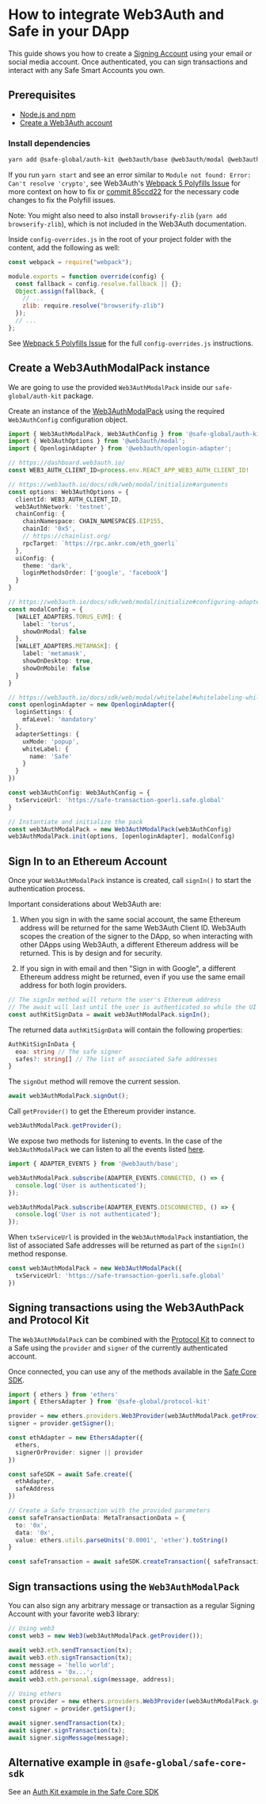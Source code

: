 # How to integrate Web3Auth and Safe in your DApp

This guide shows you how to create a [Signing Account](/learn/what-is-a-smart-contract-account.md#smart-accounts-vs-signing-accounts) using your email or social media account. Once authenticated, you can sign transactions and interact with any Safe Smart Accounts you own.

## Prerequisites

- [Node.js and npm](https://docs.npmjs.com/downloading-and-installing-node-js-and-npm)
- [Create a Web3Auth account](https://web3auth.io)

### Install dependencies

```bash
yarn add @safe-global/auth-kit @web3auth/base @web3auth/modal @web3auth/openlogin-adapter
```

If you run `yarn start` and see an error similar to `Module not found: Error: Can't resolve 'crypto'`, see Web3Auth's [Webpack 5 Polyfills Issue](https://web3auth.io/docs/troubleshooting/webpack-issues) for more context on how to fix or [commit 85ccd22](https://github.com/5afe/safe-space/pull/12/commits/85ccd22b8528d7eacd013a8e3f5bb0093c85b081) for the necessary code changes to fix the Polyfill issues.

Note: You might also need to also install `browserify-zlib` (`yarn add browserify-zlib`), which is not included in the Web3Auth documentation.

Inside `config-overrides.js` in the root of your project folder with the content, add the following as well:

```javascript
const webpack = require("webpack");

module.exports = function override(config) {
  const fallback = config.resolve.fallback || {};
  Object.assign(fallback, {
    // ...
    zlib: require.resolve("browserify-zlib")
  });
  // ...
};
```

See [Webpack 5 Polyfills Issue](https://web3auth.io/docs/troubleshooting/webpack-issues) for the full `config-overrides.js` instructions.

## Create a Web3AuthModalPack instance

We are going to use the provided `Web3AuthModalPack` inside our `safe-global/auth-kit` package.

Create an instance of the [Web3AuthModalPack](https://github.com/safe-global/safe-core-sdk/tree/main/packages/auth-kit/src/packs/web3auth/Web3AuthModalPack.ts) using the required `Web3AuthConfig` configuration object.

```typescript
import { Web3AuthModalPack, Web3AuthConfig } from '@safe-global/auth-kit';
import { Web3AuthOptions } from '@web3auth/modal';
import { OpenloginAdapter } from '@web3auth/openlogin-adapter';

// https://dashboard.web3auth.io/
const WEB3_AUTH_CLIENT_ID=process.env.REACT_APP_WEB3_AUTH_CLIENT_ID!

// https://web3auth.io/docs/sdk/web/modal/initialize#arguments
const options: Web3AuthOptions = {
  clientId: WEB3_AUTH_CLIENT_ID,
  web3AuthNetwork: 'testnet',
  chainConfig: {
    chainNamespace: CHAIN_NAMESPACES.EIP155,
    chainId: '0x5',
    // https://chainlist.org/
    rpcTarget: `https://rpc.ankr.com/eth_goerli`
  },
  uiConfig: {
    theme: 'dark',
    loginMethodsOrder: ['google', 'facebook']
  }
}

// https://web3auth.io/docs/sdk/web/modal/initialize#configuring-adapters
const modalConfig = {
  [WALLET_ADAPTERS.TORUS_EVM]: {
    label: 'torus',
    showOnModal: false
  },
  [WALLET_ADAPTERS.METAMASK]: {
    label: 'metamask',
    showOnDesktop: true,
    showOnMobile: false
  }
}

// https://web3auth.io/docs/sdk/web/modal/whitelabel#whitelabeling-while-modal-initialization
const openloginAdapter = new OpenloginAdapter({
  loginSettings: {
    mfaLevel: 'mandatory'
  },
  adapterSettings: {
    uxMode: 'popup',
    whiteLabel: {
      name: 'Safe'
    }
  }
})

const web3AuthConfig: Web3AuthConfig = {
  txServiceUrl: 'https://safe-transaction-goerli.safe.global'
}

// Instantiate and initialize the pack
const web3AuthModalPack = new Web3AuthModalPack(web3AuthConfig)
web3AuthModalPack.init(options, [openloginAdapter], modalConfig)
```

## Sign In to an Ethereum Account

Once your `Web3AuthModalPack` instance is created, call `signIn()` to start the authentication process.

Important considerations about Web3Auth are:

1) When you sign in with the same social account, the same Ethereum address will be returned for the same Web3Auth Client ID. Web3Auth scopes the creation of the signer to the DApp, so when interacting with other DApps using Web3Auth, a different Ethereum address will be returned. This is by design and for security.

2) If you sign in with email and then "Sign in with Google", a different Ethereum address might be returned, even if you use the same email address for both login providers.

```typescript
// The signIn method will return the user's Ethereum address
// The await will last until the user is authenticated so while the UI modal is showed
const authKitSignData = await web3AuthModalPack.signIn();
```

The returned data `authKitSignData` will contain the following properties:

```typescript
AuthKitSignInData {
  eoa: string // The safe signer
  safes?: string[] // The list of associated Safe addresses
}
```

The `signOut` method will remove the current session.

```typescript
await web3AuthModalPack.signOut();
```

Call `getProvider()` to get the Ethereum provider instance.

```typescript
web3AuthModalPack.getProvider();
```

We expose two methods for listening to events. In the case of the `Web3AuthModalPack` we can listen to all the events listed [here](https://web3auth.io/docs/sdk/web/modal/initialize#subscribing-the-lifecycle-events).

```typescript
import { ADAPTER_EVENTS } from '@web3auth/base';

web3AuthModalPack.subscribe(ADAPTER_EVENTS.CONNECTED, () => {
  console.log('User is authenticated');
});

web3AuthModalPack.subscribe(ADAPTER_EVENTS.DISCONNECTED, () => {
  console.log('User is not authenticated');
});
```

When `txServiceUrl` is provided in the `Web3AuthModalPack` instantiation, the list of associated Safe addresses will be returned as part of the `signIn()` method response.

```typescript
const web3AuthModalPack = new Web3AuthModalPack({
  txServiceUrl: 'https://safe-transaction-goerli.safe.global'
})
```

## Signing transactions using the Web3AuthPack and Protocol Kit

The `Web3AuthModalPack` can be combined with the [Protocol Kit](./protocol-kit/) to connect to a Safe using the `provider` and `signer` of the currently authenticated account.

Once connected, you can use any of the methods available in the [Safe Core SDK](https://github.com/safe-global/safe-core-sdk/tree/main/packages/protocol-kit#sdk-api).

```typescript
import { ethers } from 'ethers'
import { EthersAdapter } from '@safe-global/protocol-kit'

provider = new ethers.providers.Web3Provider(web3AuthModalPack.getProvider());
signer = provider.getSigner();

const ethAdapter = new EthersAdapter({
  ethers,
  signerOrProvider: signer || provider
})

const safeSDK = await Safe.create({
  ethAdapter,
  safeAddress
})

// Create a Safe transaction with the provided parameters
const safeTransactionData: MetaTransactionData = {
  to: '0x',
  data: '0x',
  value: ethers.utils.parseUnits('0.0001', 'ether').toString()
}

const safeTransaction = await safeSDK.createTransaction({ safeTransactionData })
```

## Sign transactions using the `Web3AuthModalPack`

You can also sign any arbitrary message or transaction as a regular Signing Account with your favorite web3 library:

```typescript
// Using web3
const web3 = new Web3(web3AuthModalPack.getProvider());

await web3.eth.sendTransaction(tx);
await web3.eth.signTransaction(tx);
const message = 'hello world';
const address = '0x...';
await web3.eth.personal.sign(message, address);

// Using ethers
const provider = new ethers.providers.Web3Provider(web3AuthModalPack.getProvider());
const signer = provider.getSigner();

await signer.sendTransaction(tx);
await signer.signTransaction(tx);
await signer.signMessage(message);
```

## Alternative example in `@safe-global/safe-core-sdk`

See an [Auth Kit example in the Safe Core SDK](https://github.com/safe-global/safe-core-sdk/tree/main/packages/auth-kit/example/src/App.tsx#L33)

